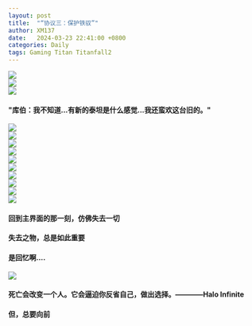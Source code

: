 ```yaml
---
layout: post
title:  "“协议三：保护铁驭”"
author: XM137
date:   2024-03-23 22:41:00 +0800
categories: Daily
tags: Gaming Titan Titanfall2
---
```


![](/assets/Daily-image/20240323/屏幕截图%202024-03-23%20214254.png)<br>
![](/assets/Daily-image/20240323/2.jpg)<br>
![](/assets/Daily-image/20240323/3.jpg)<br>
#### "库伯：我不知道...有新的泰坦是什么感觉...我还蛮欢这台旧的。" <br>
![](/assets/Daily-image/20240323/4.jpg)<br>
![](/assets/Daily-image/20240323/5.jpg)<br>
![](/assets/Daily-image/20240323/6.jpg)<br>
![](/assets/Daily-image/20240323/7.jpg)<br>
![](/assets/Daily-image/20240323/8.jpg)<br>
![](/assets/Daily-image/20240323/9.jpg)<br>
![](/assets/Daily-image/20240323/10.jpg)<br>
![](/assets/Daily-image/20240323/11.jpg)<br>
![](/assets/Daily-image/20240323/12.jpg)<br>
![](/assets/Daily-image/20240323/13.jpg)<br>
#### 回到主界面的那一刻，仿佛失去一切<br>
#### 失去之物，总是如此重要<br>
#### 是回忆啊....<br>

![](/assets/Daily-image/20240323/0502.jpg)
#### 死亡会改变一个人。它会逼迫你反省自己，做出选择。————Halo Infinite <br>
#### 但，总要向前<br>